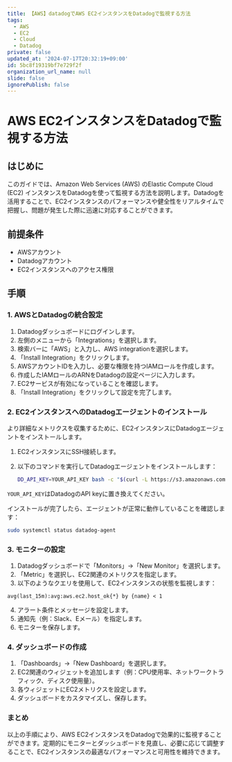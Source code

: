 ```yaml
---
title: 【AWS】datadogでAWS EC2インスタンスをDatadogで監視する方法
tags:
  - AWS
  - EC2
  - Cloud
  - Datadog
private: false
updated_at: '2024-07-17T20:32:19+09:00'
id: 5bc8f19319bf7e729f2f
organization_url_name: null
slide: false
ignorePublish: false
---
```

# AWS EC2インスタンスをDatadogで監視する方法

## はじめに

このガイドでは、Amazon Web Services (AWS) のElastic Compute Cloud (EC2) インスタンスをDatadogを使って監視する方法を説明します。Datadogを活用することで、EC2インスタンスのパフォーマンスや健全性をリアルタイムで把握し、問題が発生した際に迅速に対応することができます。

## 前提条件

- AWSアカウント
- Datadogアカウント
- EC2インスタンスへのアクセス権限

## 手順

### 1. AWSとDatadogの統合設定

1. Datadogダッシュボードにログインします。
2. 左側のメニューから「Integrations」を選択します。
3. 検索バーに「AWS」と入力し、AWS integrationを選択します。
4. 「Install Integration」をクリックします。
5. AWSアカウントIDを入力し、必要な権限を持つIAMロールを作成します。
6. 作成したIAMロールのARNをDatadogの設定ページに入力します。
7. EC2サービスが有効になっていることを確認します。
8. 「Install Integration」をクリックして設定を完了します。

### 2. EC2インスタンスへのDatadogエージェントのインストール

より詳細なメトリクスを収集するために、EC2インスタンスにDatadogエージェントをインストールします。

1. EC2インスタンスにSSH接続します。
2. 以下のコマンドを実行してDatadogエージェントをインストールします：

   ```bash
   DD_API_KEY=YOUR_API_KEY bash -c "$(curl -L https://s3.amazonaws.com/dd-agent/scripts/install_script.sh)"
   ```
`YOUR_API_KEY`はDatadogのAPI keyに置き換えてください。

インストールが完了したら、エージェントが正常に動作していることを確認します：
```bash
sudo systemctl status datadog-agent
```
### 3. モニターの設定

1. Datadogダッシュボードで「Monitors」→「New Monitor」を選択します。
2. 「Metric」を選択し、EC2関連のメトリクスを指定します。
3. 以下のようなクエリを使用して、EC2インスタンスの状態を監視します：
```
avg(last_15m):avg:aws.ec2.host_ok{*} by {name} < 1
```


4. アラート条件とメッセージを設定します。
5. 通知先（例：Slack、Eメール）を指定します。
6. モニターを保存します。

### 4. ダッシュボードの作成

1. 「Dashboards」→「New Dashboard」を選択します。
2. EC2関連のウィジェットを追加します（例：CPU使用率、ネットワークトラフィック、ディスク使用量）。
3. 各ウィジェットにEC2メトリクスを設定します。
4. ダッシュボードをカスタマイズし、保存します。

### まとめ
以上の手順により、AWS EC2インスタンスをDatadogで効果的に監視することができます。定期的にモニターとダッシュボードを見直し、必要に応じて調整することで、EC2インスタンスの最適なパフォーマンスと可用性を維持できます。
